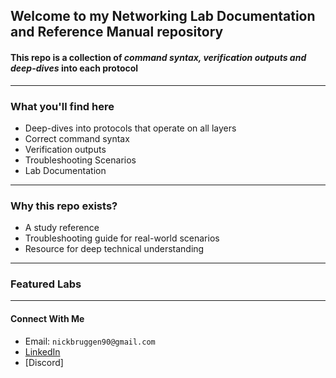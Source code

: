 ## Welcome to my Networking Lab Documentation and Reference Manual repository  

#### This repo is a collection of *command syntax, verification outputs and deep-dives* into each protocol  
---
### What you'll find here
* Deep-dives into protocols that operate on all layers
* Correct command syntax
* Verification outputs
* Troubleshooting Scenarios
* Lab Documentation
---
### Why this repo exists?
* A study reference
* Troubleshooting guide for real-world scenarios
* Resource for deep technical understanding
---
### Featured Labs
---
#### Connect With Me
* Email: `nickbruggen90@gmail.com`
* [LinkedIn](https://www.linkedin.com/nickbruggen90)
* [Discord]
